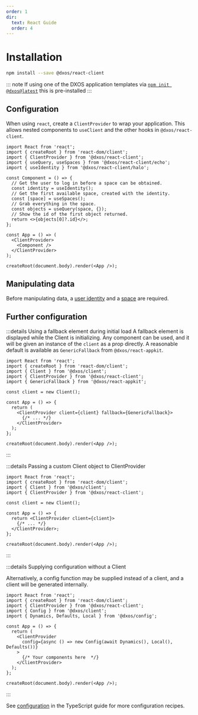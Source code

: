```yaml
---
order: 1
dir:
  text: React Guide
  order: 4
---
```


# Installation

```bash
npm install --save @dxos/react-client
```

::: note
If using one of the DXOS application templates via [`npm init @dxos@latest`](../cli/app-templates) this is pre-installed
:::

## Configuration

When using `react`, create a `ClientProvider` to wrap your application. This allows nested components to `useClient` and the other hooks in `@dxos/react-client`.

```tsx file=./snippets/create-client-react.tsx#L5-
import React from 'react';
import { createRoot } from 'react-dom/client';
import { ClientProvider } from '@dxos/react-client';
import { useQuery, useSpaces } from '@dxos/react-client/echo';
import { useIdentity } from '@dxos/react-client/halo';

const Component = () => {
  // Get the user to log in before a space can be obtained.
  const identity = useIdentity();
  // Get the first available space, created with the identity.
  const [space] = useSpaces();
  // Grab everything in the space.
  const objects = useQuery(space, {});
  // Show the id of the first object returned.
  return <>{objects[0]?.id}</>;
};

const App = () => (
  <ClientProvider>
    <Component />
  </ClientProvider>
);

createRoot(document.body).render(<App />);
```

## Manipulating data

Before manipulating data, a [user identity](identity) and a [space](spaces) are required.

## Further configuration

:::details Using a fallback element during initial load
A fallback element is displayed while the Client is initializing. Any component can be used, and it will be given an instance of the `client` as a prop directly. A reasonable default is available as `GenericFallback` from `@dxos/react-appkit`.

```tsx file=./snippets/create-client-react-with-fallback.tsx#L5-
import React from 'react';
import { createRoot } from 'react-dom/client';
import { Client } from '@dxos/client';
import { ClientProvider } from '@dxos/react-client';
import { GenericFallback } from '@dxos/react-appkit';

const client = new Client();

const App = () => {
  return (
    <ClientProvider client={client} fallback={GenericFallback}>
      {/* ... */}
    </ClientProvider>
  );
};

createRoot(document.body).render(<App />);
```

:::

:::details Passing a custom Client object to ClientProvider

```tsx file=./snippets/create-client-react-with-client.tsx#L5-
import React from 'react';
import { createRoot } from 'react-dom/client';
import { Client } from '@dxos/client';
import { ClientProvider } from '@dxos/react-client';

const client = new Client();

const App = () => {
  return <ClientProvider client={client}>
    {/* ... */}
  </ClientProvider>;
};

createRoot(document.body).render(<App />);
```

:::

:::details Supplying configuration without a Client

Alternatively, a config function may be supplied instead of a client, and a client will be generated internally.

```tsx file=./snippets/create-client-react-with-config.tsx#L5-
import React from 'react';
import { createRoot } from 'react-dom/client';
import { ClientProvider } from '@dxos/react-client';
import { Config } from '@dxos/client';
import { Dynamics, Defaults, Local } from '@dxos/config';

const App = () => {
  return (
    <ClientProvider
      config={async () => new Config(await Dynamics(), Local(), Defaults())}
    >
      {/* Your components here  */}
    </ClientProvider>
  );
};

createRoot(document.body).render(<App />);

```

:::

See [configuration](../typescript/config) in the TypeScript guide for more configuration recipes.
